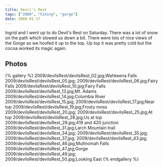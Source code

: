 ```yaml
---
title: Devil's Rest
tags: ["2009", "hiking", "gorge"]
date: 2009-01-17
---
```

Ingrid and I went up to do Devil's Rest on Saturday.  There was a lot of snow on the path which slowed us down a bit. There were lots of nice views of the Gorge as we hoofed it up to the top.  Up top it was pretty cold but the cocoa worked its magic again.

## Photos 

{% gallery %} 
2009/devilsRest/devilsRest_02.jpg;Wahkeena Falls
2009/devilsRest/devilsRest_05.jpg;
2009/devilsRest/devilsRest_06.jpg;Fairy Falls
2009/devilsRest/devilsRest_10.jpg;Fairy Falls
2009/devilsRest/devilsRest_13.jpg;Mt. Adams
2009/devilsRest/devilsRest_14.jpg;Columbia River
2009/devilsRest/devilsRest_15.jpg;
2009/devilsRest/devilsRest_17.jpg;Near top
2009/devilsRest/devilsRest_19.jpg;Frosty moss
2009/devilsRest/devilsRest_20.jpg;
2009/devilsRest/devilsRest_25.jpg;At top
2009/devilsRest/devilsRest_28.jpg;Us at top
2009/devilsRest/devilsRest_29.jpg;419 and 420 junction
2009/devilsRest/devilsRest_31.jpg;Larch Mountain trail
2009/devilsRest/devilsRest_34.jpg;
2009/devilsRest/devilsRest_35.jpg;
2009/devilsRest/devilsRest_37.jpg;
2009/devilsRest/devilsRest_43.jpg;
2009/devilsRest/devilsRest_46.jpg;Multnomah Falls
2009/devilsRest/devilsRest_47.jpg;Gorge
2009/devilsRest/devilsRest_49.jpg;
2009/devilsRest/devilsRest_50.jpg;Looking East
{% endgallery %}
